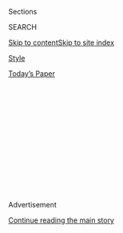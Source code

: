 <div id="app">

<div>

<div>

<div>

<div class="NYTAppHideMasthead css-1q2w90k e1suatyy0">

<div class="section css-ui9rw0 e1suatyy2">

<div class="css-eph4ug er09x8g0">

<div class="css-6n7j50">

</div>

<span class="css-1dv1kvn">Sections</span>

<div class="css-10488qs">

<span class="css-1dv1kvn">SEARCH</span>

</div>

[Skip to content](#site-content)[Skip to site
index](#site-index)

</div>

<div id="masthead-section-label" class="css-1wr3we4 eaxe0e00">

[Style](https://www.nytimes.com/section/style)

</div>

<div class="css-10698na e1huz5gh0">

</div>

</div>

<div id="masthead-bar-one" class="section hasLinks css-15hmgas e1csuq9d3">

<div class="css-uqyvli e1csuq9d0">

</div>

<div class="css-1uqjmks e1csuq9d1">

</div>

<div class="css-9e9ivx">

[](https://myaccount.nytimes.com/auth/login?response_type=cookie&client_id=vi)

</div>

<div class="css-1bvtpon e1csuq9d2">

[Today’s
Paper](https://www.nytimes.com/section/todayspaper)

</div>

</div>

</div>

</div>

<div data-aria-hidden="false">

<div id="site-content" data-role="main">

<div>

<div class="css-1aor85t" style="opacity:0.000000001;z-index:-1;visibility:hidden">

<div class="css-1hqnpie">

<div class="css-epjblv">

<span class="css-17xtcya">[Style](/section/style)</span><span class="css-x15j1o">|</span><span class="css-fwqvlz">What
Is Elite
TikTok?</span>

</div>

<div class="css-k008qs">

<div class="css-1iwv8en">

<span class="css-18z7m18"></span>

<div>

</div>

</div>

<span class="css-1n6z4y">https://nyti.ms/2Act3g5</span>

<div class="css-1705lsu">

<div class="css-4xjgmj">

<div class="css-4skfbu" data-role="toolbar" data-aria-label="Social Media Share buttons, Save button, and Comments Panel with current comment count" data-testid="share-tools">

  - 
  - 
  - 
  - 
    
    <div class="css-6n7j50">
    
    </div>

  - 

</div>

</div>

</div>

</div>

</div>

</div>

<div id="NYT_TOP_BANNER_REGION" class="css-13pd83m">

</div>

<div id="top-wrapper" class="css-1sy8kpn">

<div id="top-slug" class="css-l9onyx">

Advertisement

</div>

[Continue reading the main
story](#after-top)

<div class="ad top-wrapper" style="text-align:center;height:100%;display:block;min-height:250px">

<div id="top" class="place-ad" data-position="top" data-size-key="top">

</div>

</div>

<div id="after-top">

</div>

</div>

<div>

<div id="sponsor-wrapper" class="css-1hyfx7x">

<div id="sponsor-slug" class="css-19vbshk">

Supported by

</div>

[Continue reading the main
story](#after-sponsor)

<div id="sponsor" class="ad sponsor-wrapper" style="text-align:center;height:100%;display:block">

</div>

<div id="after-sponsor">

</div>

</div>

<div class="css-186x18t">

</div>

<div class="css-1vkm6nb ehdk2mb0">

# What Is Elite TikTok?

</div>

Teenagers on the platform have inherited the legacy of Weird Twitter and
Weird Facebook, posturing as multinational corporations and posting
about beans and frogs.

<div class="css-79elbk" data-testid="photoviewer-wrapper">

<div class="css-z3e15g" data-testid="photoviewer-wrapper-hidden">

</div>

<div class="css-1a48zt4 ehw59r15" data-testid="photoviewer-children">

![<span class="css-16f3y1r e13ogyst0" data-aria-hidden="true">Thousands
of teenagers across the country are pretending to be mainstream retail
stores and popular brands on
TikTok.</span>](https://static01.nyt.com/images/2020/06/10/fashion/10ELITE-TIKTOK-combo/10ELITE-TIKTOK-combo-articleLarge.jpg?quality=75&auto=webp&disable=upscale)

</div>

</div>

<div class="css-18e8msd">

<div class="css-vp77d3 epjyd6m0">

<div class="css-hus3qt ey68jwv0" data-aria-hidden="true">

[![Taylor
Lorenz](https://static01.nyt.com/images/2020/03/18/reader-center/author-taylor-lorenz/author-taylor-lorenz-thumbLarge.png
"Taylor Lorenz")](https://www.nytimes.com/by/taylor-lorenz)

</div>

<div class="css-1baulvz">

By [<span class="css-1baulvz last-byline" itemprop="name">Taylor
Lorenz</span>](https://www.nytimes.com/by/taylor-lorenz)

</div>

</div>

  - 
    
    <div class="css-ld3wwf e16638kd2">
    
    June 10,
    2020
    
    </div>

  - 
    
    <div class="css-4xjgmj">
    
    <div class="css-d8bdto" data-role="toolbar" data-aria-label="Social Media Share buttons, Save button, and Comments Panel with current comment count" data-testid="share-tools">
    
      - 
      - 
      - 
      - 
        
        <div class="css-6n7j50">
        
        </div>
    
      - 
    
    </div>
    
    </div>

</div>

</div>

<div class="section meteredContent css-1r7ky0e" name="articleBody" itemprop="articleBody">

<div class="css-1fanzo5 StoryBodyCompanionColumn">

<div class="css-53u6y8">

As multinational corporations face a reckoning, thousands of American
teenagers are playfully posturing as retail stores and popular household
brands on TikTok.

This universe of faux brand accounts makes up just a sliver of what is
known on the platform as Elite TikTok, or Alt TikTok. It is not marked
by the attractive dancing young people most readily associated with
TikTok — that’s called Straight TikTok — but instead a loose group of
subjects and behaviors: beans, frogs, fairy-speak, Elmo edits and
self-referential jokes.

“Elite TikTok is this weird group of chaos that these kids have made
into a thing,” said Connie Yao, 22 and a talent manager for influencers
in Sydney.

</div>

</div>

<div class="css-1fanzo5 StoryBodyCompanionColumn">

<div class="css-53u6y8">

Anthropomorphized brands are also in its wheelhouse.

Accounts like @ibuprofenmedicine, @dollartree\_officiall and
@bathandbodyworksofficial1 and hundreds more have assigned personalities
to stores and products, [such as a bottle of
shampoo](https://www.tiktok.com/@theofficialpantene), adding lip and eye
emojis to storefronts and logos to create a face. This group is called
Retail TikTok. Its members use personified brand accounts to act out
story lines, post comedy videos and participate in viral challenges and
memes.

</div>

</div>

<div class="css-cfo9c3">

</div>

<div class="css-1fanzo5 StoryBodyCompanionColumn">

<div class="css-53u6y8">

Megan, 14, who runs @walmart.department.store, said that acting out
scenarios as a multinational corporation is a fun creative exercise.
“Some stores date,” she said. “They make fake things happen between
them. I know Goldfish and Fruit Gushers are dating. I’m pretty sure
In-N-Out Burger and some other restaurants are a couple too.”

Eleanor, 14, who runs @Swiffer\_Official, said that she prefers that
TikTok account over her main account. It’s lower-stakes and allows her
to engage in silly feuds with fake competitors.

“If you’re Takis, you try to expose Hot Cheetos because they’re your
enemies,” she said. “You’ll find bad reviews of Cheetos online and make
a video about them. It’s cancel culture, but fun. We all
[canceled](https://www.nytimes.com/2018/06/28/style/is-it-canceled.html)
Dasani because no one likes Dasani.”

The brand accounts follow other Elite TikTok trends, including obsessing
over pictures of a young Jason Earles, an actor who appeared in the
Disney show “Hannah Montana,” and Adam Jones, a 17-year-old member of a
Christian family band. When obscure audio clips like the theme [song
from “Martha Speaks,” a PBS Kids
show](https://www.youtube.com/watch?v=jSdc55Y3UnU) and a clip from “[The
Gummy Bear Song](https://www.youtube.com/watch?v=astISOttCQ0)” started
trending in May, Elite TikTok was responsible.

</div>

</div>

<div class="css-1fanzo5 StoryBodyCompanionColumn">

<div class="css-53u6y8">

When it comes to obscure TikTok audio tracks, there’s a level of
one-upmanship among members of Elite TikTok. “There’s two audios, ‘tacos
are not for breakfast’ and ‘who in the hell put the muffins in the
freezer,’” said Ava, 15, who runs the @OfficialTabasco account on
TikTok, “That’s what people who are trying to get into Elite TikTok
think it is. They think they’re in Elite TikTok, but really they only
know those audios and are posers.”

Members of Elite TikTok often make strange audio tracks go viral, then
mock Straight TikTok users who post videos that incorporate them. The
joke is that they will [dance to
anything](https://www.youtube.com/watch?v=V6sFXjXKmtI). Avani Gregg, a
popular TikTok star known primarily for her dance videos, was called out
when she [claimed to be part of Elite
TikTok](https://www.youtube.com/watch?v=-f667HSGnqo).

Though an account posing as a tub of Vaseline has [been around since
last fall](https://www.tiktok.com/@thevaseline), the retail offshoot of
Elite TikTok didn’t really gain traction until late April when an
account known as
[@PurellOfficial](https://www.tiktok.com/@purellofficial/video/6821704984191569158)
began posting as a personified bottle of Purell. Soon after, an account
posing as [Burlington Coat
Factory](https://www.tiktok.com/@theburlingtoncoatfactory) adopted and
popularized the format.

Now, hundreds of brands are represented on TikTok. Josey, 13, made her
account @BurgerKingRetail just two days ago. She said boredom during
quarantine was a motivating factor.

“No one really has that much to do right now,” she said, “so this gives
us people to talk to and make content with.” Megan said many brand
accounts start group chats and have made friends with each other; hers
is called “Retail Besties.”

</div>

</div>

<div class="css-cfo9c3">

</div>

<div class="css-1fanzo5 StoryBodyCompanionColumn">

<div class="css-53u6y8">

Some teenagers said the parody accounts had introduced them to new
companies and reshaped their perception of others.

“I’ve seen Bass Pro Shops before, but now I actually kind of want to
go,” Eleanor said. Megan said that she’d never heard of In-N-Out
Burger before being introduced to it on Retail TikTok. Now, she wants to
eat there. “If I ever travel out to where there’s In-N-Out Burger I want
to try it out now,” she said.

The rise of Elite TikTok mirrors that of [Weird
Twitter](https://www.buzzfeednews.com/article/jwherrman/weird-twitter-the-oral-history)
or [Weird
Facebook](https://nymag.com/intelligencer/2016/02/weird-facebook-became-cool-again.html)
before it. John Herrman, a New York Times reporter, [once described
Weird
Twitter](https://www.buzzfeednews.com/article/jwherrman/weird-twitter-the-oral-history)
as “vast and amorphous; what it looks like depends hugely on whom you
follow, when you followed them, and what you find funny.” The same could
be said of Elite TikTok. “What we want to do is get away from all the
popular creators who post dancing stuff,” said Ava.

In a Medium post titled “[TikTok Is Only Getting
Weirder](https://medium.com/@kristinmerrilees23/tiktok-is-only-getting-weirder-3c51b072f2f9),”
Kristin Merrilees described the many subgenres of TikTok that have risen
up lately. “There’s color TikTok, which consists of accounts that act as
personified versions of different Pantone paint swatch colors,” she
[writes](https://medium.com/@kristinmerrilees23/tiktok-is-only-getting-weirder-3c51b072f2f9).
“Others include state TikTok, element TikTok, medicine TikTok, appliance
TikTok, plant TikTok, vegetable TikTok, even strait TikTok (as in the
water feature). Every time I open up TikTok, there seems to be a new
side.”

As more communities on TikTok [fracture and
emerge](https://twitter.com/hvzitates/status/1270101842207236096), even
the app’s youngest users can struggle to keep up. Nava, a 12-year-old in
Washington state, said that lately even more dark and bizarre videos
have begun to appear on her feed.

“I’m definitely on Elite TikTok or Alt TikTok,” she said, “but this week
I found myself on Deep TikTok.” DeepTok is the even more bizarre cousin
of Alt TikTok or Elite TikTok. In her Medium post, Ms. Merrilees
describes DeepTok as “if deep-fried memes came to life.”

</div>

</div>

<div class="css-1fanzo5 StoryBodyCompanionColumn">

<div class="css-53u6y8">

“I got one video that was a shrimp dancing to a creepy song, and one
where three men were riding on a tandem bike. I wouldn’t call it scary,
but it’s weird,” Nava said.

Ms. Merrilees considers Bean TikTok and Retail TikTok part of the shift
toward DeepTok.

“I think Deep TikTok is the new Elite TikTok,” she said in a phone
interview on Tuesday. “It’s very over the top, quirky and eccentric,
it’s trying to be as far out as possible.”

</div>

</div>

</div>

<div>

</div>

<div>

</div>

<div>

</div>

<div>

<div id="bottom-wrapper" class="css-1ede5it">

<div id="bottom-slug" class="css-l9onyx">

Advertisement

</div>

[Continue reading the main
story](#after-bottom)

<div id="bottom" class="ad bottom-wrapper" style="text-align:center;height:100%;display:block;min-height:90px">

</div>

<div id="after-bottom">

</div>

</div>

</div>

</div>

</div>

## Site Index

<div>

</div>

## Site Information Navigation

  - [© <span>2020</span> <span>The New York Times
    Company</span>](https://help.nytimes.com/hc/en-us/articles/115014792127-Copyright-notice)

<!-- end list -->

  - [NYTCo](https://www.nytco.com/)
  - [Contact
    Us](https://help.nytimes.com/hc/en-us/articles/115015385887-Contact-Us)
  - [Work with us](https://www.nytco.com/careers/)
  - [Advertise](https://nytmediakit.com/)
  - [T Brand Studio](http://www.tbrandstudio.com/)
  - [Your Ad
    Choices](https://www.nytimes.com/privacy/cookie-policy#how-do-i-manage-trackers)
  - [Privacy](https://www.nytimes.com/privacy)
  - [Terms of
    Service](https://help.nytimes.com/hc/en-us/articles/115014893428-Terms-of-service)
  - [Terms of
    Sale](https://help.nytimes.com/hc/en-us/articles/115014893968-Terms-of-sale)
  - [Site
    Map](https://spiderbites.nytimes.com)
  - [Help](https://help.nytimes.com/hc/en-us)
  - [Subscriptions](https://www.nytimes.com/subscription?campaignId=37WXW)

</div>

</div>

</div>

</div>
